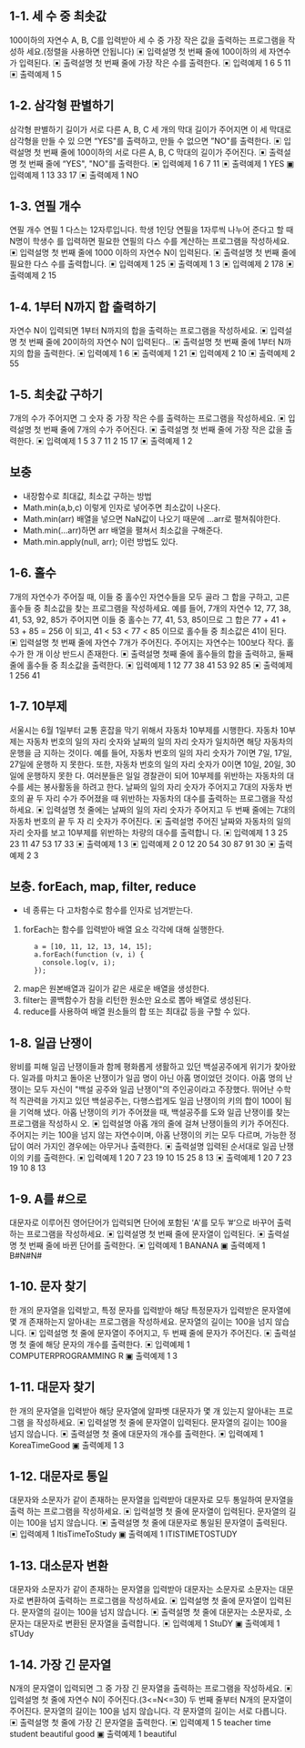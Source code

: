 ## 1-1. 세 수 중 최솟값

100이하의 자연수 A, B, C를 입력받아 세 수 중 가장 작은 값을 출력하는 프로그램을 작성하
세요.(정렬을 사용하면 안됩니다)
▣ 입력설명
첫 번째 줄에 100이하의 세 자연수가 입력된다.
▣ 출력설명
첫 번째 줄에 가장 작은 수를 출력한다.
▣ 입력예제 1
6 5 11
▣ 출력예제 1
5

## 1-2. 삼각형 판별하기

삼각형 판별하기
길이가 서로 다른 A, B, C 세 개의 막대 길이가 주어지면 이 세 막대로 삼각형을 만들 수 있
으면 “YES"를 출력하고, 만들 수 없으면 ”NO"를 출력한다.
▣ 입력설명
첫 번째 줄에 100이하의 서로 다른 A, B, C 막대의 길이가 주어진다.
▣ 출력설명
첫 번째 줄에 “YES", "NO"를 출력한다.
▣ 입력예제 1
6 7 11
▣ 출력예제 1
YES
▣ 입력예제 1
13 33 17
▣ 출력예제 1
NO

## 1-3. 연필 개수

연필 개수
연필 1 다스는 12자루입니다. 학생 1인당 연필을 1자루씩 나누어 준다고 할 때 N명이 학생수
를 입력하면 필요한 연필의 다스 수를 계산하는 프로그램을 작성하세요.
▣ 입력설명
첫 번째 줄에 1000 이하의 자연수 N이 입력된다.
▣ 출력설명
첫 번째 줄에 필요한 다스 수를 출력합니다.
▣ 입력예제 1
25
▣ 출력예제 1
3
▣ 입력예제 2
178
▣ 출력예제 2
15

## 1-4. 1부터 N까지 합 출력하기

자연수 N이 입력되면 1부터 N까지의 합을 출력하는 프로그램을 작성하세요.
▣ 입력설명
첫 번째 줄에 20이하의 자연수 N이 입력된다..
▣ 출력설명
첫 번째 줄에 1부터 N까지의 합을 출력한다.
▣ 입력예제 1
6
▣ 출력예제 1
21
▣ 입력예제 2
10
▣ 출력예제 2
55

## 1-5. 최솟값 구하기

7개의 수가 주어지면 그 숫자 중 가장 작은 수를 출력하는 프로그램을 작성하세요.
▣ 입력설명
첫 번째 줄에 7개의 수가 주어진다.
▣ 출력설명
첫 번째 줄에 가장 작은 값을 출력한다.
▣ 입력예제 1
5 3 7 11 2 15 17
▣ 출력예제 1
2

## 보충

- 내장함수로 최대값, 최소값 구하는 방법
- Math.min(a,b,c) 이렇게 인자로 넣어주면 최소값이 나온다.
- Math.min(arr) 배열을 넣으면 NaN값이 나오기 때문에 ...arr로 펼쳐줘야한다.
- Math.min(...arr)하면 arr 배열을 펼쳐서 최소값을 구해준다.
- Math.min.apply(null, arr); 이런 방법도 있다.

## 1-6. 홀수

7개의 자연수가 주어질 때, 이들 중 홀수인 자연수들을 모두 골라 그 합을 구하고, 고른 홀수들
중 최소값을 찾는 프로그램을 작성하세요.
예를 들어, 7개의 자연수 12, 77, 38, 41, 53, 92, 85가 주어지면 이들 중 홀수는 77, 41, 53,
85이므로 그 합은
77 + 41 + 53 + 85 = 256
이 되고,
41 < 53 < 77 < 85
이므로 홀수들 중 최소값은 41이 된다.
▣ 입력설명
첫 번째 줄에 자연수 7개가 주어진다. 주어지는 자연수는 100보다 작다. 홀수가 한 개 이상
반드시 존재한다.
▣ 출력설명
첫째 줄에 홀수들의 합을 출력하고, 둘째 줄에 홀수들 중 최소값을 출력한다.
▣ 입력예제 1
12 77 38 41 53 92 85
▣ 출력예제 1
256
41

## 1-7. 10부제

서울시는 6월 1일부터 교통 혼잡을 막기 위해서 자동차 10부제를 시행한다. 자동차 10부제는
자동차 번호의 일의 자리 숫자와 날짜의 일의 자리 숫자가 일치하면 해당 자동차의 운행을 금
지하는 것이다. 예를 들어, 자동차 번호의 일의 자리 숫자가 7이면 7일, 17일, 27일에 운행하
지 못한다. 또한, 자동차 번호의 일의 자리 숫자가 0이면 10일, 20일, 30일에 운행하지 못한
다.
여러분들은 일일 경찰관이 되어 10부제를 위반하는 자동차의 대수를 세는 봉사활동을 하려고
한다. 날짜의 일의 자리 숫자가 주어지고 7대의 자동차 번호의 끝 두 자리 수가 주어졌을 때
위반하는 자동차의 대수를 출력하는 프로그램을 작성하세요.
▣ 입력설명
첫 줄에는 날짜의 일의 자리 숫자가 주어지고 두 번째 줄에는 7대의 자동차 번호의 끝 두 자
리 숫자가 주어진다.
▣ 출력설명
주어진 날짜와 자동차의 일의 자리 숫자를 보고 10부제를 위반하는 차량의 대수를 출력합니
다.
▣ 입력예제 1
3
25 23 11 47 53 17 33
▣ 출력예제 1
3
▣ 입력예제 2
0
12 20 54 30 87 91 30
▣ 출력예제 2
3

## 보충. forEach, map, filter, reduce

- 네 종류는 다 고차함수로 함수를 인자로 넘겨받는다.

1. forEach는 함수를 입력받아 배열 요소 각각에 대해 실행한다.

```
      a = [10, 11, 12, 13, 14, 15];
      a.forEach(function (v, i) {
        console.log(v, i);
      });
```

2. map은 원본배열과 길이가 같은 새로운 배열을 생성한다.
3. filter는 콜백함수가 참을 리턴한 원소만 요소로 뽑아 배열로 생성된다.
4. reduce를 사용하여 배열 원소들의 합 또는 최대값 등을 구할 수 있다.

## 1-8. 일곱 난쟁이

왕비를 피해 일곱 난쟁이들과 함께 평화롭게 생활하고 있던 백설공주에게 위기가 찾아왔다.
일과를 마치고 돌아온 난쟁이가 일곱 명이 아닌 아홉 명이었던 것이다.
아홉 명의 난쟁이는 모두 자신이 "백설 공주와 일곱 난쟁이"의 주인공이라고 주장했다. 뛰어난
수학적 직관력을 가지고 있던 백설공주는, 다행스럽게도 일곱 난쟁이의 키의 합이 100이 됨을
기억해 냈다.
아홉 난쟁이의 키가 주어졌을 때, 백설공주를 도와 일곱 난쟁이를 찾는 프로그램을 작성하시
오.
▣ 입력설명
아홉 개의 줄에 걸쳐 난쟁이들의 키가 주어진다. 주어지는 키는 100을 넘지 않는 자연수이며,
아홉 난쟁이의 키는 모두 다르며, 가능한 정답이 여러 가지인 경우에는 아무거나 출력한다.
▣ 출력설명
입력된 순서대로 일곱 난쟁이의 키를 출력한다.
▣ 입력예제 1
20 7 23 19 10 15 25 8 13
▣ 출력예제 1
20 7 23 19 10 8 13

## 1-9. A를 #으로

대문자로 이루어진 영어단어가 입력되면 단어에 포함된 ‘A'를 모두 ’#‘으로 바꾸어 출력하는
프로그램을 작성하세요.
▣ 입력설명
첫 번째 줄에 문자열이 입력된다.
▣ 출력설명
첫 번째 줄에 바뀐 단어를 출력한다.
▣ 입력예제 1
BANANA
▣ 출력예제 1
B#N#N#

## 1-10. 문자 찾기

한 개의 문자열을 입력받고, 특정 문자를 입력받아 해당 특정문자가 입력받은 문자열에 몇 개
존재하는지 알아내는 프로그램을 작성하세요.
문자열의 길이는 100을 넘지 않습니다.
▣ 입력설명
첫 줄에 문자열이 주어지고, 두 번째 줄에 문자가 주어진다.
▣ 출력설명
첫 줄에 해당 문자의 개수를 출력한다.
▣ 입력예제 1
COMPUTERPROGRAMMING
R
▣ 출력예제 1
3

## 1-11. 대문자 찾기

한 개의 문자열을 입력받아 해당 문자열에 알파벳 대문자가 몇 개 있는지 알아내는 프로그램
을 작성하세요.
▣ 입력설명
첫 줄에 문자열이 입력된다. 문자열의 길이는 100을 넘지 않습니다.
▣ 출력설명
첫 줄에 대문자의 개수를 출력한다.
▣ 입력예제 1
KoreaTimeGood
▣ 출력예제 1
3

## 1-12. 대문자로 통일

대문자와 소문자가 같이 존재하는 문자열을 입력받아 대문자로 모두 통일하여 문자열을 출력
하는 프로그램을 작성하세요.
▣ 입력설명
첫 줄에 문자열이 입력된다. 문자열의 길이는 100을 넘지 않습니다.
▣ 출력설명
첫 줄에 대문자로 통일된 문자열이 출력된다.
▣ 입력예제 1
ItisTimeToStudy
▣ 출력예제 1
ITISTIMETOSTUDY

## 1-13. 대소문자 변환

대문자와 소문자가 같이 존재하는 문자열을 입력받아 대문자는 소문자로 소문자는 대문자로
변환하여 출력하는 프로그램을 작성하세요.
▣ 입력설명
첫 줄에 문자열이 입력된다. 문자열의 길이는 100을 넘지 않습니다.
▣ 출력설명
첫 줄에 대문자는 소문자로, 소문자는 대문자로 변환된 문자열을 출력합니다.
▣ 입력예제 1
StuDY
▣ 출력예제 1
sTUdy

## 1-14. 가장 긴 문자열

N개의 문자열이 입력되면 그 중 가장 긴 문자열을 출력하는 프로그램을 작성하세요.
▣ 입력설명
첫 줄에 자연수 N이 주어진다.(3<=N<=30)
두 번째 줄부터 N개의 문자열이 주어진다. 문자열의 길이는 100을 넘지 않습니다.
각 문자열의 길이는 서로 다릅니다.
▣ 출력설명
첫 줄에 가장 긴 문자열을 출력한다.
▣ 입력예제 1
5
teacher
time
student
beautiful
good
▣ 출력예제 1
beautiful
